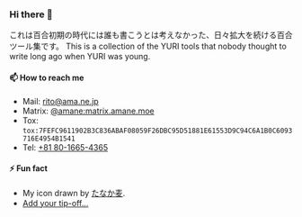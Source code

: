### Hi there 👋

<!--
**amane-katagiri/amane-katagiri** is a ✨ _special_ ✨ repository because its `README.md` (this file) appears on your GitHub profile.

Here are some ideas to get you started:

- 🔭 I’m currently working on ...
- 🌱 I’m currently learning ...
- 👯 I’m looking to collaborate on ...
- 🤔 I’m looking for help with ...
- 💬 Ask me about ...
- 📫 How to reach me: ...
- 😄 Pronouns: ...
- ⚡ Fun fact: ...
-->

これは百合初期の時代には誰も書こうとは考えなかった、日々拡大を続ける百合ツール集です。 This is a collection of the YURI tools that nobody thought to write long ago when YURI was young.

#### 📫 How to reach me

- Mail: [rito@ama.ne.jp](mailto:rito@ama.ne.jp)
- Matrix: [@amane:matrix.amane.moe](https://dm.amane.moe/)
- Tox: `tox:7FEFC9611902B3C836ABAF08059F26DBC95D51881E61553D9C94C6A1B0C6093716E4954B1541`
- Tel: [+81 80-1665-4365](tel:+818016654365)

#### ⚡ Fun fact

- My icon drawn by [たなか麦](https://twitter.com/oplant).
- [Add your tip-off...](https://forms.gle/sWSN925RHNiuNyFo6)
